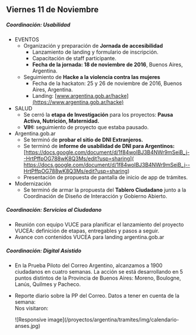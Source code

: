 <div class="container">

<section class="content_format row">

<div class="col-md-8 col-md-offset-2">

## Viernes 11 de Noviembre

##### Coordinación: Usabilidad

*   EVENTOS
    *   Organización y preparación de **Jornada de accesibilidad**
        *   Lanzamiento de landing y formulario de inscripción.
        *   Capacitación de staff participante.
        *   **Fecha de la jornada: 18 de noviembre de 2016**, Buenos Aires, Argentina.
    *   Seguimiento de **Hacke a la violencia contra las mujeres**
        *   Fecha de la hackaton: 25 y 26 de noviembre de 2016, Buenos Aires, Argentina.
        *   Landing: [www.argentina.gob.ar/hacke](https://www.argentina.gob.ar/hacke)
*   SALUD
    *   Se cerró la **etapa de Investigación** para los proyectos: **Pausa Activa, Nutrición, Maternidad.**
    *   **VIH:** seguimiento de proyecto que estaba pausado.
*   Argentina.gob.ar
    *   Se terminó de **probar el sitio de DNI Extranjeros.**
    *   Se terminó de **informe de usabilidad de DNI para Argentinos:** [https://docs.google.com/document/d/1f84woIBJ3B4NWr9mSeiB_j--HrtPffpOG788wK8Q3Ms/edit?usp=sharing]( https://docs.google.com/document/d/1f84woIBJ3B4NWr9mSeiB_j--HrtPffpOG788wK8Q3Ms/edit?usp=sharing)
    *   Presentación de propuesta de pantalla de inicio de app de trámites.
*   Modernización
    *   Se terminó de armar la propuesta del **Tablero Ciudadano** junto a la Coordinación de Diseño de Interacción y Gobierno Abierto.

##### Coordinación: Servicios al Ciudadano

*   Reunión con equipo VUCE para planificar el lanzamiento del proyecto VUCEA: definición de etapas, entregables y pasos a seguir.
*   Avance con contenidos VUCEA para landing argentina.gob.ar

##### Coordinación: Digital Asistido

*   En la Prueba Piloto del Correo Argentino, alcanzamos a 1900 ciudadanos en cuatro semanas. La acción se está desarrollando en 5 puntos distintos de la Provincia de Buenos Aires: Moreno, Boulogne, Lanús, Quilmes y Pacheco.
*   Reporte diario sobre la PP del Correo. Datos a tener en cuenta de la semana:  
    Nos visitaron:

    <div class="padding-20">![Responsive image](/proyectos/argentina/tramites/img/calendario-anses.jpg)</div>

</div>

</section>

</div>